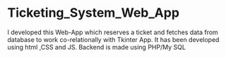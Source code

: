 # Ticketing_System_Web_App
I developed this Web-App which reserves a ticket and fetches data from database to work co-relationally with Tkinter App.
It has been developed using html ,CSS and JS. Backend is made using PHP/My SQL
